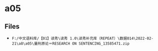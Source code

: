 # a05

## Files

- `F:/中文语料库/【01】读秀\读秀 1.0\读秀补充库（REPEAT）\数据014\2022-02-21\a8\a05\量刑原论＝RESEARCH ON SENTENCING_13585471.zip`
